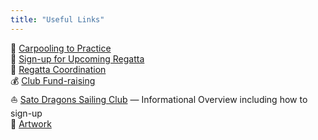 ```yaml
---
title: "Useful Links"
---
```


:car:  <a href="https://docs.google.com/spreadsheets/d/1eAKhzrFJqeELLPXLTx84JusSXgjkApFhgV6kSe_g7yA/edit#gid=0" rel="nofollow" target="_blank">Carpooling to Practice</a><br>
:triangular_flag_on_post: <a href="https://docs.google.com/forms/d/e/1FAIpQLSdHoOhTO7lkORibwT8FhTadlphJCcX4fGAcO9u2BuH8pL3XeA/viewform" rel="nofollow" target="_blank">Sign-up for Upcoming Regatta</a><br>
:small_orange_diamond: <a href="https://drive.google.com/drive/folders/0B1BmCT4HlfrzUXkxQnRhcFU4N1k" rel="nofollow" target="_blank">Regatta Coordination</a><br>
:moneybag: <a href="https://drive.google.com/drive/folders/0B1BmCT4HlfrzQXNLNGlhVExGbzg" rel="nofollow" target="_blank">Club Fund-raising</a><br>
:sailboat: <a href="https://docs.google.com/document/d/1r6rolxUriRyGGoCFj3L0xZI5NrpF6LRfX-YenjhCK1U/edit" rel="nofollow" target="_blank">Sato Dragons Sailing Club</a> — Informational Overview including how to sign-up<br>
:art: <a href="https://drive.google.com/drive/folders/0B1BmCT4HlfrzVUF1TVdYdkxsaUk" rel="nofollow" target="_blank">Artwork</a><br>
